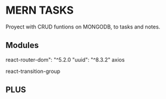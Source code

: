 # MERN TASKS
Proyect with CRUD funtions on MONGODB, to tasks and notes.

## Modules

react-router-dom": "^5.2.0
"uuid": "^8.3.2"
axios

react-transition-group

## PLUS



